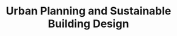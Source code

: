 ---
title: "Urban Planning and Sustainable Building Design"
expertise: 
    enable : true
    main_title: "Urban Planning and "
    color_title: "Sustainable Building Design"
    case_studies1: Case
    case_studies2: Studies
    main_bg_image_webp: images/expertise/planning-building/Planificacion-urbana-banner.jpg
    main_bg_image: images/expertise/planning-building/Planificacion-urbana-banner.jpg
    image_webp: images/expertise/planning-building/Planificacion-urbana-icono-1.png
    image: images/expertise/planning-building/Planificacion-urbana-icono-1.png
    extra_title : We help design and manage sustainable cities 
    extra_content : that promote social justice, economic development, energy efficiency and good environmental performance. 
    bg_image : "images/backgrounds/Background-blanco-2.jpg"
    bg_image_webp : "images/backgrounds/Background-blanco-2.jpg"
    description : "This is meta description"
    subtitle: "An alternative for cities and buildings"
    text: "We develop solutions for cities and buildings which reduce investment and maintenance costs, improve its inhabitants quality of life and have better environmental and energy performance."
    icon: ""
    casestudy_item:
      # casestudy item loop
      - name: "Urban Growth Scenarios to evaluate the benefits of urban densification strategies."
        case_locations: León, Guanajuato, México
        case_years: 2019 - 2020
        case_clients: German Agency for International Cooperation (GIZ) and City Government of León, Guanajuato, Mexico
        case_id: ph1
        case_content: "The project consists of the development of urban growth scenarios to analyze the benefits of urban densification in previously identified vacant lots within the city of León, Guanajuato. The project is a collaboration with the German Agency for International Cooperation (GIZ) to support the urban planning process in the city of León, Guanajuato."
        tab_image: images/expertise/planning-building/Ilustra-1.png
        tab_image_webp: images/expertise/planning-building/Ilustra-1.png
        case_image: images/expertise/planning-building/Ilustra-1.png
        case_image_webp: images/expertise/planning-building/Ilustra-1.png
      # casestudy item loop
      - name: "Urban Growth Scenarios for the Hashemite Kingdom of Jordan"
        case_locations: Amman, Irbid, Zarqa, Russiefa and Mafraq, Jordan
        case_years: 2017-2018
        case_clients: World Bank Group and Korean Green Growth Trust Fund
        case_id: ph2
        case_content: "Through modeling urban scenarios, the Jordanian national government and local authorities in Amman, Irbid, Russeifa, Zarqa and Mafraq evaluated strategies and investments to drive long-term sustainable urban development in the country. The study compares different urban growth alternatives for the five cities. Through the study, the impact of different public policies on the environmental, social and economic aspects was quantitatively compared, informing decision makers and generating consensus on the policies that provide greater benefits. The project was developed with funds from the Korean Green Growth Trust Fund through the World Bank Group."
        tab_image: images/expertise/planning-building/Ilustra-2.png
        tab_image_webp: images/expertise/planning-building/Ilustra-2.png
        case_image: images/expertise/planning-building/Ilustra-2.png
        case_image_webp: images/expertise/planning-building/Ilustra-2.png
      # casestudy item loop
      - name: "Urban Growth Scenarios for Indonesia"
        case_locations: Denpasar, Semarang and Palu, Indonesia
        case_years: 2017-2018
        case_clients: World Bank Group, Korean Green Growth Trust Fund and National Government of Indonesia
        case_id: ph3
        case_content: "The Urban Growth Scenarios for Indonesia was funded by the Korean Green Growth Trust Fund through the World Bank Group to assess development paths for two Indonesian cities –Semarang and Denpasar. Urban growth scenarios were developed adapting two tools: Suitability and Urban Performance. The tools were used to visualize impacts of different public policies on the environmental, social and economic dimensions. The scenarios included different urban public policies in terms of housing availability, water efficiency, energy consumption, costs-revenues balance and greenhouse gases emissions, thus estimating environmental, social, and economic indicators for each urban growth path option. Additionally, the benefits and drawbacks of different combinations of public policies, projects and conditions were assessed to reach consensus about the best development path. Stakeholders participated in a series of capacity building and technology transfer workshops. Finally, as an extension for the project, we proposed new land regulations for Palu, after the 2018 earthquake and tsunami."
        tab_image: images/expertise/planning-building/Ilustra-3.png
        tab_image_webp: images/expertise/planning-building/Ilustra-3.png
        case_image: images/expertise/planning-building/Ilustra-3.png
        case_image_webp: images/expertise/planning-building/Ilustra-3.png
---